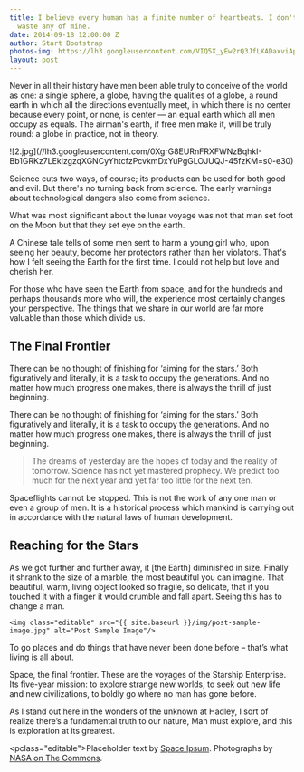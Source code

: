 ```yaml
---
title: I believe every human has a finite number of heartbeats. I don't intend to
  waste any of mine.
date: 2014-09-18 12:00:00 Z
author: Start Bootstrap
photos-img: https://lh3.googleusercontent.com/VIQ5X_yEw2rQ3JfLXADaxviAp22NEOqRq3qLrKWO_IDkumsGgEmk2atusbRFee_0xrJyWP4T2uY=w1680-e30
layout: post
---
```


<p class="editable">Never in all their history have men been able truly to conceive of the world as one: a single sphere, a globe, having the qualities of a globe, a round earth in which all the directions eventually meet, in which there is no center because every point, or none, is center — an equal earth which all men occupy as equals. The airman's earth, if free men make it, will be truly round: a globe in practice, not in theory.</p>
![2.jpg](//lh3.googleusercontent.com/0XgrG8EURnFRXFWNzBqhkI-Bb1GRKz7LEklzgzqXGNCyYhtcfzPcvkmDxYuPgGLOJUQJ-45fzKM=s0-e30)
<p class="editable">Science cuts two ways, of course; its products can be used for both good and evil. But there's no turning back from science. The early warnings about technological dangers also come from science.</p>

<p class="editable">What was most significant about the lunar voyage was not that man set foot on the Moon but that they set eye on the earth.</p>

<p class="editable">A Chinese tale tells of some men sent to harm a young girl who, upon seeing her beauty, become her protectors rather than her violators. That's how I felt seeing the Earth for the first time. I could not help but love and cherish her.</p>

<p class="editable">For those who have seen the Earth from space, and for the hundreds and perhaps thousands more who will, the experience most certainly changes your perspective. The things that we share in our world are far more valuable than those which divide us.</p>

<h2 class="section-heading editable">The Final Frontier</h2>

<p class="editable">There can be no thought of finishing for ‘aiming for the stars.’ Both figuratively and literally, it is a task to occupy the generations. And no matter how much progress one makes, there is always the thrill of just beginning.</p>

<p class="editable">There can be no thought of finishing for ‘aiming for the stars.’ Both figuratively and literally, it is a task to occupy the generations. And no matter how much progress one makes, there is always the thrill of just beginning.</p>

<blockquote class="editable">The dreams of yesterday are the hopes of today and the reality of tomorrow. Science has not yet mastered prophecy. We predict too much for the next year and yet far too little for the next ten.</blockquote>

<p class="editable">Spaceflights cannot be stopped. This is not the work of any one man or even a group of men. It is a historical process which mankind is carrying out in accordance with the natural laws of human development.</p>

<h2 class="section-heading edtable">Reaching for the Stars</h2>

<p class="editable">As we got further and further away, it [the Earth] diminished in size. Finally it shrank to the size of a marble, the most beautiful you can imagine. That beautiful, warm, living object looked so fragile, so delicate, that if you touched it with a finger it would crumble and fall apart. Seeing this has to change a man.</p>


    <img class="editable" src="{{ site.baseurl }}/img/post-sample-image.jpg" alt="Post Sample Image"/>

<span class="caption text-muted editable">To go places and do things that have never been done before – that’s what living is all about.</span>

<p class="editable">Space, the final frontier. These are the voyages of the Starship Enterprise. Its five-year mission: to explore strange new worlds, to seek out new life and new civilizations, to boldly go where no man has gone before.</p>

<p class="editable">As I stand out here in the wonders of the unknown at Hadley, I sort of realize there’s a fundamental truth to our nature, Man must explore, and this is exploration at its greatest.</p>

<pclass="editable">Placeholder text by <a href="http://spaceipsum.com/">Space Ipsum</a>. Photographs by <a href="https://www.flickr.com/photos/nasacommons/">NASA on The Commons</a>.</p>
